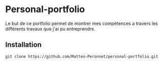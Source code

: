 # Personal-portfolio
Le but de ce portfolio permet de montrer mes compétences a travers les différents travaux que j'ai pu entreprendre. 
## Installation

```git
git clone https://github.com/Matteo-Peronnet/personal-portfolio.git
```
